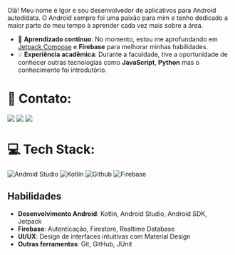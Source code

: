 Olá! Meu nome é Igor e sou desenvolvedor de aplicativos para Android autodidata. O Android sempre foi uma paixão para mim e tenho dedicado a maior parte do meu tempo à aprender cada vez mais sobre a área.
- 🌱 **Aprendizado contínuo**: No momento, estou me aprofundando em [Jetpack Compose](https://developer.android.com/jetpack/compose) e **Firebase** para melhorar minhas habilidades.
-  💡 **Experiência acadêmica**: Durante a faculdade, tive a oportunidade de conhecer outras tecnologias como **JavaScript**, **Python** mas o conhecimento foi introdutório. 


# 📧 Contato: 
<a href="mailto:mattos157157@gmail.com"><img src="https://img.shields.io/badge/Gmail-D14836?style=for-the-badge&logo=gmail&logoColor=white"/><a/>
<a href="https://www.linkedin.com/in/igor-mattos-329084232/"><img src="https://img.shields.io/badge/LinkedIn-0077B5?style=for-the-badge&logo=linkedin&logoColor=white"/><a/>
<a href="https://wa.me/+5524981834732"><img src="https://img.shields.io/badge/WhatsApp-25D366?style=for-the-badge&logo=whatsapp&logoColor=white"/><a/> 
# 💻 Tech Stack: 
![Android Studio](https://img.shields.io/badge/Android%20Studio-3DDC84?style=flat-square&logo=android-studio&logoColor=white)
![Kotlin](https://img.shields.io/badge/Kotlin-0095D5?style=flat-square&logo=kotlin&logoColor=white)
![Github](https://img.shields.io/badge/GitHub-100000?style=for-the-badge&logo=github&logoColor=white)
![Firebase](https://img.shields.io/badge/Firebase-FFCA28?style=flat-square&logo=firebase&logoColor=white)

## Habilidades

- **Desenvolvimento Android**: Kotlin, Android Studio, Android SDK, Jetpack
- **Firebase**: Autenticação, Firestore, Realtime Database
- **UI/UX**: Design de interfaces intuitivas com Material Design
- **Outras ferramentas**: Git, GitHub, JUnit
